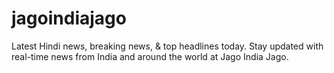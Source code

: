 # jagoindiajago
Latest Hindi news, breaking news, &amp; top headlines today. Stay updated with real-time news from India and around the world at Jago India Jago.

